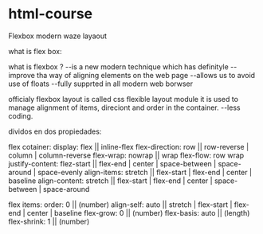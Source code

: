 # html-course
Flexbox modern waze layaout 

what is flex box: 

what is flexbox ? 
--is a new modern technique which has definityle 
--improve tha way of aligning elements on the web page
--allows us to avoid use of floats
--fully supprted in all modern web borwser

officialy flexbox layout is called css flexible layout module
it is used to manage alignment of items, direciont and 
order in the container.
--less coding.

dividos en dos  propiedades:

flex cotainer:
display: flex || inline-flex
flex-direction: row || row-reverse | column | column-reverse
flex-wrap: nowrap || wrap
flex-flow: row wrap
justify-content: flez-start || flex-end | center | 
                 space-between | space-around | space-evenly
align-items: stretch || flex-start | flex-end | center | baseline
align-content: stretch || flex-start | flex-end | center | space-between | space-around

flex items:
order: 0 || (number)
align-self: auto || stretch | flex-start | flex-end | center | baseline
flex-grow: 0 || (number)
flex-basis: auto || (length)
flex-shrink: 1 || (number)